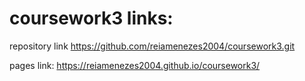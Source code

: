 # coursework3 links:

repository link
https://github.com/reiamenezes2004/coursework3.git


pages link:
https://reiamenezes2004.github.io/coursework3/
